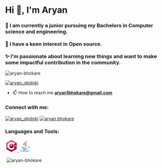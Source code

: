 <h1 align="left">Hi 👋, I'm Aryan</h1>
<h3 align="left">🎯 I am currently a junior pursuing my Bachelors in Computer science and engineering. <br> <br> 🍁 I have a keen interest in Open source. <br> <br> ✨ I'm passionate about learning new things and want to make some impactful contribution in the community.</h3>

<p align="left"> <img src="https://komarev.com/ghpvc/?username=aryan-bhokare&label=Profile%20views&color=0e75b6&style=flat" alt="aryan-bhokare" /> </p>

<p align="left"> <a href="https://twitter.com/aryan_okidoki" target="blank"><img src="https://img.shields.io/twitter/follow/aryan_okidoki?logo=twitter&style=for-the-badge" alt="aryan_okidoki" /></a> </p>

- 📫 How to reach me **aryan1bhokare@gmail.com**

<h3 align="left">Connect with me:</h3>
<p align="left">
<a href="https://twitter.com/aryan_okidoki" target="blank"><img align="center" src="https://raw.githubusercontent.com/rahuldkjain/github-profile-readme-generator/master/src/images/icons/Social/twitter.svg" alt="aryan_okidoki" height="30" width="40" /></a>
<a href="https://linkedin.com/in/aryan-b-3803751a7" target="blank"><img align="center" src="https://raw.githubusercontent.com/rahuldkjain/github-profile-readme-generator/master/src/images/icons/Social/linked-in-alt.svg" alt="aryan bhokare" height="30" width="40" /></a>
</p>

<h3 align="left">Languages and Tools:</h3>
<p align="left"> <a href="https://www.w3schools.com/cpp/" target="_blank" rel="noreferrer"> <img src="https://raw.githubusercontent.com/devicons/devicon/master/icons/cplusplus/cplusplus-original.svg" alt="cplusplus" width="40" height="40"/> </a> <a href="https://www.java.com" target="_blank" rel="noreferrer"> <img src="https://raw.githubusercontent.com/devicons/devicon/master/icons/java/java-original.svg" alt="java" width="40" height="40"/> </a> </p>

<p>&nbsp;<img align="center" src="https://github-readme-stats.vercel.app/api?username=aryan-bhokare&show_icons=true&locale=en" alt="aryan-bhokare" /></p>
